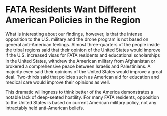 # FATA Residents Want Different American Policies in the Region

What is interesting about our findings, however, is that the intense opposition to the U.S. military and the drone program is not based on general anti-American feelings. Almost three-quarters of the people inside the tribal regions said that their opinion of the United States would improve if the U.S. increased visas for FATA residents and educational scholarships in the United States, withdrew the American military from Afghanistan or brokered a comprehensive peace between Israelis and Palestinians. A majority even said their opinions of the United States would improve a great deal. Two-thirds said that policies such as American aid for education and medical care would improve their opinions as well.

This dramatic willingness to think better of the America demonstrates a notable lack of deep-seated hostility. For many FATA residents, opposition to the United States is based on current American military policy, not any intractably held anti-American beliefs.